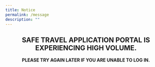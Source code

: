 ```yaml
---
title: Notice
permalink: /message
description: ""
---
```

<style type="text/css" media="screen">
  .container {
    margin: 10px auto;
    max-width: 600px;
    text-align: center;
  }
  h1 {
    margin: 30px 0;
    font-size: 4em;
    line-height: 1;
    letter-spacing: -1px;
  }
</style>

<div class="container">
  <h2>SAFE TRAVEL APPLICATION PORTAL IS EXPERIENCING HIGH VOLUME.  </h2>

  <p><strong>PLEASE TRY AGAIN LATER IF YOU ARE UNABLE TO LOG IN. </strong></p><br/>
</div>